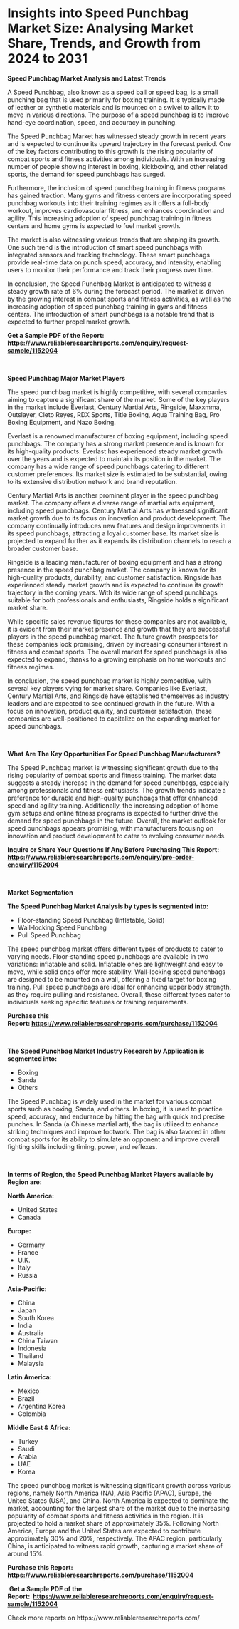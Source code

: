 <p><h1>Insights into Speed Punchbag Market Size: Analysing Market Share, Trends, and Growth from 2024 to 2031</h1></p><p><strong>Speed Punchbag Market Analysis and Latest Trends</strong></p>
<p><p>A Speed Punchbag, also known as a speed ball or speed bag, is a small punching bag that is used primarily for boxing training. It is typically made of leather or synthetic materials and is mounted on a swivel to allow it to move in various directions. The purpose of a speed punchbag is to improve hand-eye coordination, speed, and accuracy in punching.</p><p>The Speed Punchbag Market has witnessed steady growth in recent years and is expected to continue its upward trajectory in the forecast period. One of the key factors contributing to this growth is the rising popularity of combat sports and fitness activities among individuals. With an increasing number of people showing interest in boxing, kickboxing, and other related sports, the demand for speed punchbags has surged.</p><p>Furthermore, the inclusion of speed punchbag training in fitness programs has gained traction. Many gyms and fitness centers are incorporating speed punchbag workouts into their training regimes as it offers a full-body workout, improves cardiovascular fitness, and enhances coordination and agility. This increasing adoption of speed punchbag training in fitness centers and home gyms is expected to fuel market growth.</p><p>The market is also witnessing various trends that are shaping its growth. One such trend is the introduction of smart speed punchbags with integrated sensors and tracking technology. These smart punchbags provide real-time data on punch speed, accuracy, and intensity, enabling users to monitor their performance and track their progress over time.</p><p>In conclusion, the Speed Punchbag Market is anticipated to witness a steady growth rate of 6% during the forecast period. The market is driven by the growing interest in combat sports and fitness activities, as well as the increasing adoption of speed punchbag training in gyms and fitness centers. The introduction of smart punchbags is a notable trend that is expected to further propel market growth.</p></p>
<p><strong>Get a Sample PDF of the Report:&nbsp; <a href="https://www.reliableresearchreports.com/enquiry/request-sample/1152004">https://www.reliableresearchreports.com/enquiry/request-sample/1152004</a></strong></p>
<p>&nbsp;</p>
<p><strong>Speed Punchbag Major Market Players</strong></p>
<p><p>The speed punchbag market is highly competitive, with several companies aiming to capture a significant share of the market. Some of the key players in the market include Everlast, Century Martial Arts, Ringside, Maxxmma, Outslayer, Cleto Reyes, RDX Sports, Title Boxing, Aqua Training Bag, Pro Boxing Equipment, and Nazo Boxing.</p><p>Everlast is a renowned manufacturer of boxing equipment, including speed punchbags. The company has a strong market presence and is known for its high-quality products. Everlast has experienced steady market growth over the years and is expected to maintain its position in the market. The company has a wide range of speed punchbags catering to different customer preferences. Its market size is estimated to be substantial, owing to its extensive distribution network and brand reputation.</p><p>Century Martial Arts is another prominent player in the speed punchbag market. The company offers a diverse range of martial arts equipment, including speed punchbags. Century Martial Arts has witnessed significant market growth due to its focus on innovation and product development. The company continually introduces new features and design improvements in its speed punchbags, attracting a loyal customer base. Its market size is projected to expand further as it expands its distribution channels to reach a broader customer base.</p><p>Ringside is a leading manufacturer of boxing equipment and has a strong presence in the speed punchbag market. The company is known for its high-quality products, durability, and customer satisfaction. Ringside has experienced steady market growth and is expected to continue its growth trajectory in the coming years. With its wide range of speed punchbags suitable for both professionals and enthusiasts, Ringside holds a significant market share.</p><p>While specific sales revenue figures for these companies are not available, it is evident from their market presence and growth that they are successful players in the speed punchbag market. The future growth prospects for these companies look promising, driven by increasing consumer interest in fitness and combat sports. The overall market for speed punchbags is also expected to expand, thanks to a growing emphasis on home workouts and fitness regimes.</p><p>In conclusion, the speed punchbag market is highly competitive, with several key players vying for market share. Companies like Everlast, Century Martial Arts, and Ringside have established themselves as industry leaders and are expected to see continued growth in the future. With a focus on innovation, product quality, and customer satisfaction, these companies are well-positioned to capitalize on the expanding market for speed punchbags.</p></p>
<p>&nbsp;</p>
<p><strong>What Are The Key Opportunities For Speed Punchbag Manufacturers?</strong></p>
<p><p>The Speed Punchbag market is witnessing significant growth due to the rising popularity of combat sports and fitness training. The market data suggests a steady increase in the demand for speed punchbags, especially among professionals and fitness enthusiasts. The growth trends indicate a preference for durable and high-quality punchbags that offer enhanced speed and agility training. Additionally, the increasing adoption of home gym setups and online fitness programs is expected to further drive the demand for speed punchbags in the future. Overall, the market outlook for speed punchbags appears promising, with manufacturers focusing on innovation and product development to cater to evolving consumer needs.</p></p>
<p><strong>Inquire or Share Your Questions If Any Before Purchasing This Report: <a href="https://www.reliableresearchreports.com/enquiry/pre-order-enquiry/1152004">https://www.reliableresearchreports.com/enquiry/pre-order-enquiry/1152004</a></strong></p>
<p>&nbsp;</p>
<p><strong>Market Segmentation</strong></p>
<p><strong>The Speed Punchbag Market Analysis by types is segmented into:</strong></p>
<p><ul><li>Floor-standing Speed Punchbag (Inflatable, Solid)</li><li>Wall-locking Speed Punchbag</li><li>Pull Speed Punchbag</li></ul></p>
<p><p>The speed punchbag market offers different types of products to cater to varying needs. Floor-standing speed punchbags are available in two variations: inflatable and solid. Inflatable ones are lightweight and easy to move, while solid ones offer more stability. Wall-locking speed punchbags are designed to be mounted on a wall, offering a fixed target for boxing training. Pull speed punchbags are ideal for enhancing upper body strength, as they require pulling and resistance. Overall, these different types cater to individuals seeking specific features or training requirements.</p></p>
<p><strong>Purchase this Report:&nbsp;<a href="https://www.reliableresearchreports.com/purchase/1152004">https://www.reliableresearchreports.com/purchase/1152004</a></strong></p>
<p>&nbsp;</p>
<p><strong>The Speed Punchbag Market Industry Research by Application is segmented into:</strong></p>
<p><ul><li>Boxing</li><li>Sanda</li><li>Others</li></ul></p>
<p><p>The Speed Punchbag is widely used in the market for various combat sports such as boxing, Sanda, and others. In boxing, it is used to practice speed, accuracy, and endurance by hitting the bag with quick and precise punches. In Sanda (a Chinese martial art), the bag is utilized to enhance striking techniques and improve footwork. The bag is also favored in other combat sports for its ability to simulate an opponent and improve overall fighting skills including timing, power, and reflexes.</p></p>
<p>&nbsp;</p>
<p><strong>In terms of Region, the Speed Punchbag Market Players available by Region are:</strong></p>
<p>
    <p> <strong> North America: </strong>
        <ul>
            <li>United States</li>
            <li>Canada</li>
        </ul>
        </p> 
    <p> <strong> Europe: </strong>
        <ul>
            <li>Germany</li>
            <li>France</li>
            <li>U.K.</li>
            <li>Italy</li>
            <li>Russia</li>
        </ul>
        </p> 
    <p> <strong> Asia-Pacific: </strong>
        <ul>
            <li>China</li>
            <li>Japan</li>
            <li>South Korea</li>
            <li>India</li>
            <li>Australia</li>
            <li>China Taiwan</li>
            <li>Indonesia</li>
            <li>Thailand</li>
            <li>Malaysia</li>
        </ul>
        </p> 
    <p> <strong> Latin America: </strong>
        <ul>
            <li>Mexico</li>
            <li>Brazil</li>
            <li>Argentina Korea</li>
            <li>Colombia</li>
        </ul>
        </p> 
    <p> <strong> Middle East & Africa: </strong>
        <ul>
            <li>Turkey</li>
            <li>Saudi</li>
            <li>Arabia</li>
            <li>UAE</li>
            <li>Korea</li>
        </ul>
    </p>
    </p>
<p><p>The speed punchbag market is witnessing significant growth across various regions, namely North America (NA), Asia Pacific (APAC), Europe, the United States (USA), and China. North America is expected to dominate the market, accounting for the largest share of the market due to the increasing popularity of combat sports and fitness activities in the region. It is projected to hold a market share of approximately 35%. Following North America, Europe and the United States are expected to contribute approximately 30% and 20%, respectively. The APAC region, particularly China, is anticipated to witness rapid growth, capturing a market share of around 15%.</p></p>
<p><strong>Purchase this Report: <a href="https://www.reliableresearchreports.com/purchase/1152004">https://www.reliableresearchreports.com/purchase/1152004</a></strong></p>
<p>&nbsp;<strong>Get a Sample PDF of the Report:&nbsp;&nbsp;<a href="https://www.reliableresearchreports.com/enquiry/request-sample/1152004">https://www.reliableresearchreports.com/enquiry/request-sample/1152004</a></strong></p>
<p><strong></strong></p>
<p>Check more reports on https://www.reliableresearchreports.com/</p>